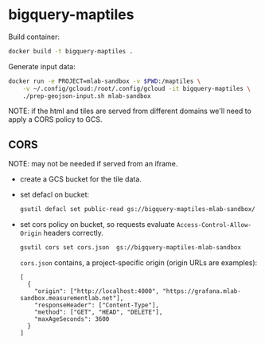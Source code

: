 # bigquery-maptiles

Build container:

```sh
docker build -t bigquery-maptiles .
```

Generate input data:

```sh
docker run -e PROJECT=mlab-sandbox -v $PWD:/maptiles \
    -v ~/.config/gcloud:/root/.config/gcloud -it bigquery-maptiles \
    ./prep-geojson-input.sh mlab-sandbox
```

NOTE: if the html and tiles are served from different domains we'll need to
apply a CORS policy to GCS.

## CORS

NOTE: may not be needed if served from an iframe.

* create a GCS bucket for the tile data.
* set defacl on bucket:

  ```sh
  gsutil defacl set public-read gs://bigquery-maptiles-mlab-sandbox/
  ```

* set cors policy on bucket, so requests evaluate `Access-Control-Allow-Origin`
  headers correctly.

  ```sh
  gsutil cors set cors.json  gs://bigquery-maptiles-mlab-sandbox
  ```

  `cors.json` contains, a project-specific origin (origin URLs are examples):
  ```
  [
    {
      "origin": ["http://localhost:4000", "https://grafana.mlab-sandbox.measurementlab.net"],
      "responseHeader": ["Content-Type"],
      "method": ["GET", "HEAD", "DELETE"],
      "maxAgeSeconds": 3600
    }
  ]
  ```
